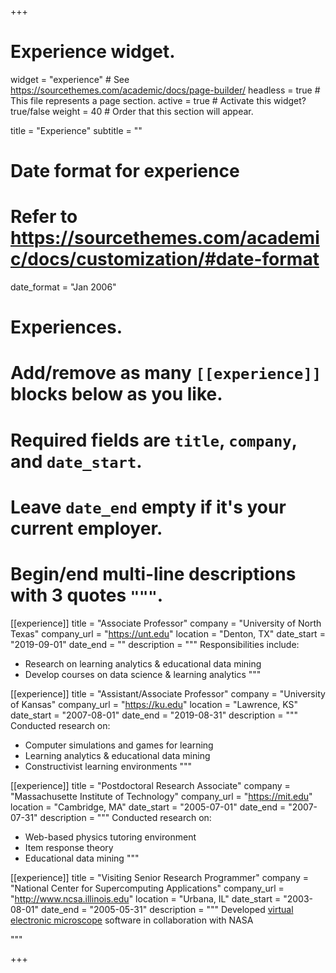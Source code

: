 +++
# Experience widget.
widget = "experience"  # See https://sourcethemes.com/academic/docs/page-builder/
headless = true  # This file represents a page section.
active = true  # Activate this widget? true/false
weight = 40  # Order that this section will appear.

title = "Experience"
subtitle = ""

# Date format for experience
#   Refer to https://sourcethemes.com/academic/docs/customization/#date-format
date_format = "Jan 2006"

# Experiences.
#   Add/remove as many `[[experience]]` blocks below as you like.
#   Required fields are `title`, `company`, and `date_start`.
#   Leave `date_end` empty if it's your current employer.
#   Begin/end multi-line descriptions with 3 quotes `"""`.
[[experience]]
  title = "Associate Professor"
  company = "University of North Texas"
  company_url = "https://unt.edu"
  location = "Denton, TX"
  date_start = "2019-09-01"
  date_end = ""
  description = """
  Responsibilities include:
  
  * Research on learning analytics & educational data mining
  * Develop courses on data science & learning analytics
  """

[[experience]]
  title = "Assistant/Associate Professor"
  company = "University of Kansas"
  company_url = "https://ku.edu"
  location = "Lawrence, KS"
  date_start = "2007-08-01"
  date_end = "2019-08-31"
  description = """
  Conducted research on:
  
  * Computer simulations and games for learning
  * Learning analytics & educational data mining
  * Constructivist learning environments
  """

[[experience]]
  title = "Postdoctoral Research Associate"
  company = "Massachusette Institute of Technology"
  company_url = "https://mit.edu"
  location = "Cambridge, MA"
  date_start = "2005-07-01"
  date_end = "2007-07-31"
  description = """
  Conducted research on:
  
  * Web-based physics tutoring environment 
  * Item response theory
  * Educational data mining
  """

[[experience]]
  title = "Visiting Senior Research Programmer"
  company = "National Center for Supercomputing Applications"
  company_url = "http://www.ncsa.illinois.edu"
  location = "Urbana, IL"
  date_start = "2003-08-01"
  date_end = "2005-05-31"
  description = """
  Developed [virtual electronic microscope](https://www.nasa.gov/offices/education/centers/kennedy/technology/Virtual_Lab.html) software in collaboration with NASA

  """

+++
